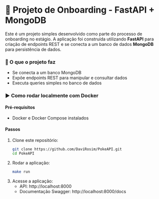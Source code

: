 # 🚀 Projeto de Onboarding - FastAPI + MongoDB

Este é um projeto simples desenvolvido como parte do processo de onboarding no estágio.
A aplicação foi construída utilizando **FastAPI** para criação de endpoints REST e se conecta a um banco de dados **MongoDB** para persistência de dados.

### 🧠 O que o projeto faz

- Se conecta a um banco MongoDB
- Expõe endpoints REST para manipular e consultar dados
- Executa queries simples no banco de dados

### ▶️ Como rodar localmente com Docker

#### Pré-requisitos

- Docker e Docker Compose instalados

#### Passos

1. Clone este repositório:
   ```bash
   git clone https://github.com/DaviRosim/PokeAPI.git
   cd PokeAPI
   ```
2. Rodar a aplicação:
   ```bash
   make run
   ```
3. Acesse a aplicação:
   - API: http://localhost:8000
   - Documentação Swagger: http://localhost:8000/docs
